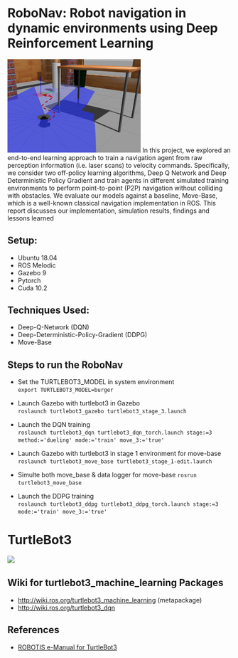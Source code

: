 # RoboNav: Robot navigation in dynamic environments using Deep Reinforcement Learning
<img src="https://github.com/AJ1897/RL-Projects/blob/master/Project4-RoboNav/Additional_Materials/robotnav.png" width="300">
In this project, we explored an end-to-end learning approach to train a navigation agent from raw perception information (i.e. laser scans) to velocity commands. Specifically, we consider two off-policy learning algorithms, Deep Q Network and Deep Deterministic Policy Gradient and train agents in different simulated training environments to perform point-to-point (P2P) navigation without colliding with obstacles. We evaluate our models against a baseline, Move-Base, which is a well-known classical navigation implementation in ROS. This report discusses our implementation, simulation results, findings and lessons learned

## Setup:
- Ubuntu 18.04
- ROS Melodic
- Gazebo 9
- Pytorch
- Cuda 10.2

## Techniques Used:
- Deep-Q-Network (DQN)
- Deep-Deterministic-Policy-Gradient (DDPG)
- Move-Base 

## Steps to run the RoboNav

- Set the TURTLEBOT3_MODEL in system environment\
`export TURTLEBOT3_MODEL=burger`

- Launch Gazebo with turtlebot3 in Gazebo\
  `roslaunch turtlebot3_gazebo turtlebot3_stage_3.launch`
  
- Launch the DQN training\
`roslaunch turtlebot3_dqn turtlebot3_dqn_torch.launch stage:=3 method:='dueling' mode:='train' move_3:='true'`

- Launch Gazebo with turtlebot3 in stage 1 environment for move-base\
`roslaunch turtlebot3_move_base turtlebot3_stage_1-edit.launch`

- Simulte both move_base & data logger for move-base
`rosrun turtlebot3_move_base `


- Launch the DDPG training\
`roslaunch turtlebot3_ddpg turtlebot3_ddpg_torch.launch stage:=3 mode:='train' move_3:='true'`


# TurtleBot3
<img src="https://github.com/ROBOTIS-GIT/emanual/blob/master/assets/images/platform/turtlebot3/logo_turtlebot3.png" width="200">

## Wiki for turtlebot3_machine_learning Packages
- http://wiki.ros.org/turtlebot3_machine_learning (metapackage)
- http://wiki.ros.org/turtlebot3_dqn

## References
- [ROBOTIS e-Manual for TurtleBot3](http://turtlebot3.robotis.com/)
